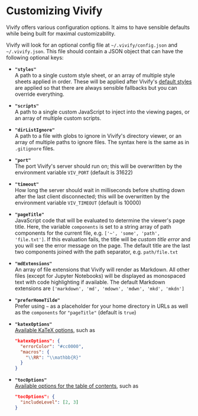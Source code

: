 # Customizing Vivify

Vivify offers various configuration options. It aims to have sensible defaults
while being built for maximal customizability.

Vivify will look for an optional config file at `~/.vivify/config.json` and
`~/.vivify.json`. This file should contain a JSON object that can have the
following optional keys:

- **`"styles"`**\
  A path to a single custom style sheet, or an array of multiple style sheets
  applied in order. These will be applied after Vivify's [default
  styles](./static/) are applied so that there are always sensible fallbacks but
  you can override everything.
- **`"scripts"`**\
  A path to a single custom JavaScript to inject into the viewing pages, or an
  array of multiple custom scripts.
- **`"dirListIgnore"`**\
  A path to a file with globs to ignore in Vivify's directory viewer, or an
  array of multiple paths to ignore files. The syntax here is the same as in
  `.gitignore` files.
- **`"port"`**\
  The port Vivify's server should run on; this will be overwritten by
  the environment variable `VIV_PORT` (default is 31622)
- **`"timeout"`**\
  How long the server should wait in milliseconds before shutting down after the
  last client disconnected; this will be overwritten by the environment variable
  `VIV_TIMEOUT` (default is 10000)
- **`"pageTitle"`**\
  JavaScript code that will be evaluated to determine the viewer's page title.
  Here, the variable `components` is set to a string array of path components
  for the current file, e.g. `['~', 'some', 'path', 'file.txt']`. If this
  evaluation fails, the title will be *custom title error* and you will see the
  error message on the page. The default title are the last two components
  joined with the path separator, e.g.  `path/file.txt`
- **`"mdExtensions"`**\
  An array of file extensions that Vivify will render as Markdown. All other
  files (except for Jupyter Notebooks) will be displayed as monospaced text with
  code highlighting if available. The default Markdown extensions are
  `['markdown', 'md', 'mdown', 'mdwn', 'mkd', 'mkdn']`
- **`"preferHomeTilde"`**\
  Prefer using `~` as a placeholder for your home directory in URLs as well as
  the `components` for `"pageTitle"` (default is `true`)
- **`"katexOptions"`**\
  [Available KaTeX options](https://katex.org/docs/options.html), such as

  ```json
  "katexOptions": {
    "errorColor": "#cc0000",
    "macros": {
      "\\RR": "\\mathbb{R}"
    }
  }
  ```

- **`"tocOptions"`**\
  [Available options for the table of
  contents](https://www.npmjs.com/package/markdown-it-table-of-contents?activeTab=readme#options),
  such as

  ```json
  "tocOptions": {
    "includeLevel": [2, 3]
  }
  ```
